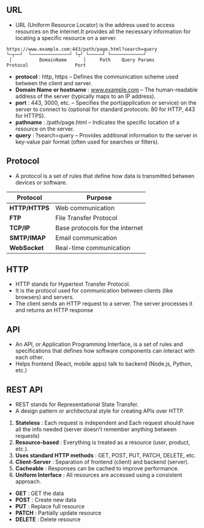 ## URL
- URL (Uniform Resource Locator) is the address used to access resources on the internet.It provides all the necessary information for locating a specific resource on a server.
```
https://www.example.com:443/path/page.html?search=query
└─┬──┘  └──────────────┘ └┬┘ └─────┘ └────────────┘ 
 │          DomainName      │     Path    Query Params 
Protocol                 Port
```

- **protocol** :	http, https – Defines the communication scheme used between the client and server.
- **Domain Name or hostname** :		www.example.com – The human-readable address of the server (typically maps to an IP address).
- **port** :		443, 3000, etc. – Specifies the port(application or service) on the server to connect to (optional for standard protocols: 80 for HTTP, 443 for HTTPS).
- **pathname** :	/path/page.html – Indicates the specific location of a resource on the server.
- **query** : 		?search=query – Provides additional information to the server in key-value pair format (often used for searches or filters).

## Protocol
- A protocol is a set of rules that define how data is transmitted between devices or software.
  
  
| Protocol       | Purpose                         |
| -------------- | ------------------------------- |
| **HTTP/HTTPS** | Web communication               |
| **FTP**        | File Transfer Protocol          |
| **TCP/IP**     | Base protocols for the internet |
| **SMTP/IMAP**  | Email communication             |
| **WebSocket**  | Real-time communication         |


## HTTP
- HTTP stands for Hypertext Transfer Protocol.
- It is the protocol used for communication between clients (like browsers) and servers.
- The client sends an HTTP request to a server. The server processes it and returns an HTTP response

## API
- An API, or Application Programming Interface, is a set of rules and specifications that defines how software components can interact with each other.
- Helps frontend (React, mobile apps) talk to backend (Node.js, Python, etc.)

## REST API
- REST stands for Representational State Transfer.
- A design pattern or architectural style for creating APIs over HTTP.
1. **Stateless** : Each request is independent and Each request should have all the info needed (server doesn’t remember anything between requests)
2. **Resource-based** : Everything is treated as a resource (user, product, etc.).
3. **Uses standard HTTP methods** : GET, POST, PUT, PATCH, DELETE, etc.
4. **Client-Server** : Separation of frontend (client) and backend (server).
5. **Cacheable** : Responses can be cached to improve performance.
6. **Uniform Interface** : All resources are accessed using a consistent approach.

- **GET**    : GET the data       
- **POST**   : Create new data      
- **PUT**    : Replace full resource
- **PATCH**  : Partially update resource
- **DELETE** : Delete resource


